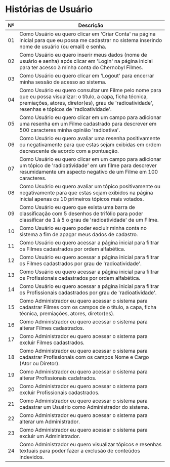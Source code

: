# Histórias de Usuário

| Nº | Descrição |
| --- | --- |
| 01| Como Usuário eu quero clicar em 'Criar Conta' na página inicial para que eu possa me cadastrar no sistema inserindo nome de usuário (ou email) e senha.|
| 02| Como Usuário eu quero inserir meus dados (nome de usuário e senha) após clicar em 'Login' na página inicial para ter acesso à minha conta do Chernobyl Filmes.
| 03| Como Usuário eu quero clicar em 'Logout' para encerrar minha sessão de acesso ao sistema.
| 04| Como Usuário eu quero consultar um Filme pelo nome para que eu possa visualizar: o título, a capa, ficha técnica, premiações, atores, diretor(es), grau de 'radioatividade', resenhas e tópicos de 'radioatividade'.
| 05| Como Usuário eu quero clicar em um campo para adicionar uma resenha em um Filme cadastrado para descrever em 500 caracteres minha opinião 'radioativa'.
| 06| Como Usuário eu quero avaliar uma resenha positivamente ou negativamente para que estas sejam exibidas em ordem decrescente de acordo com a pontuação.
|07 | Como Usuário eu quero clicar em um campo para adicionar um tópico de 'radioatividade' em um filme para descrever resumidamente um aspecto negativo de um Filme em 100 caracteres.
|08 | Como Usuário eu quero avaliar um tópico positivamente ou negativamente para que estas sejam exibidos na página inicial apenas os 10 primeiros tópicos mais votados.
|09 | Como Usuário eu quero que exista uma barra de classificação com 5 desenhos de trifólio para poder classificar de 1 à 5 o grau de 'radioatividade' de um Filme.
|10| Como Usuário eu quero poder excluir minha conta no sistema a fim de apagar meus dados de cadastro.
| 11| Como Usuário eu quero acessar a página inicial para filtrar os Filmes cadastrados por ordem alfabética. 
| 12| Como Usuário eu quero acessar a página inicial para filtrar os Filmes cadastrados por grau de 'radioatividade'.
| 13| Como Usuário eu quero acessar a página inicial para filtrar os Profissionais cadastrados por ordem alfabética.
| 14| Como Usuário eu quero acessar a página inicial para filtrar os Profissionais cadastrados por grau de 'radioatividade'.
|15 | Como Administrador eu quero acessar o sistema para cadastrar Filmes com os campos de o título, a capa, ficha técnica, premiações, atores, diretor(es).
|16 | Como Administrador eu quero acessar o sistema para alterar Filmes cadastrados.
|17 | Como Administrador eu quero acessar o sistema para excluir Filmes cadastrados.
|18 | Como Administrador eu quero acessar o sistema para cadastrar Profissionais com os campos Nome e Cargo (Ator ou Diretor).
|19 | Como Administrador eu quero acessar o sistema para alterar Profissionais cadatrados.
|20| Como Administrador eu quero acessar o sistema para excluir Profissionais cadastrados.
|21 | Como Administrador eu quero acessar o sistema para cadastrar um Usuário como Administrador do sistema.
|22 | Como Administrador eu quero acessar o sistema para alterar um Administrador.
|23| Como Administrador eu quero acessar o sistema para excluir um Administrador.
|24 | Como Administrador eu quero visualizar tópicos e resenhas textuais para poder fazer a exclusão de conteúdos indevidos.

